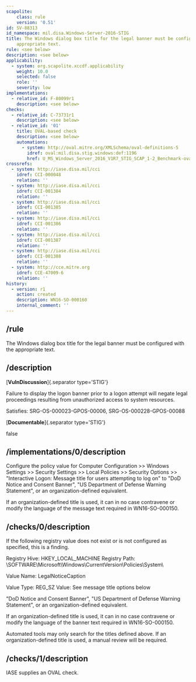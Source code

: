 ```yaml
---
scapolite:
    class: rule
    version: '0.51'
id: SV-88313
id_namespace: mil.disa.Windows-Server-2016-STIG
title: The Windows dialog box title for the legal banner must be configured with the
    appropriate text.
rule: <see below>
description: <see below>
applicability:
  - system: org.scapolite.xccdf.applicability
    weight: 10.0
    selected: false
    role: ''
    severity: low
implementations:
  - relative_id: F-80099r1
    description: <see below>
checks:
  - relative_id: C-73731r1
    description: <see below>
  - relative_id: '01'
    title: OVAL-based check
    description: <see below>
    automations:
      - system: http://oval.mitre.org/XMLSchema/oval-definitions-5
        idref: oval:mil.disa.stig.windows:def:1196
        href: U_MS_Windows_Server_2016_V1R7_STIG_SCAP_1-2_Benchmark-oval.xml
crossrefs:
  - system: http://iase.disa.mil/cci
    idref: CCI-000048
    relation: ''
  - system: http://iase.disa.mil/cci
    idref: CCI-001384
    relation: ''
  - system: http://iase.disa.mil/cci
    idref: CCI-001385
    relation: ''
  - system: http://iase.disa.mil/cci
    idref: CCI-001386
    relation: ''
  - system: http://iase.disa.mil/cci
    idref: CCI-001387
    relation: ''
  - system: http://iase.disa.mil/cci
    idref: CCI-001388
    relation: ''
  - system: http://cce.mitre.org
    idref: CCE-47009-6
    relation: ''
history:
  - version: r1
    action: created
    description: WN16-SO-000160
    internal_comment: ''
---
```



## /rule

The Windows dialog box title for the legal banner must be configured with the appropriate text.

## /description

[**VulnDiscussion**]{.separator type='STIG'}

Failure to display the logon banner prior to a logon attempt will negate legal proceedings resulting from unauthorized access to system resources.

Satisfies: SRG-OS-000023-GPOS-00006, SRG-OS-000228-GPOS-00088

[**Documentable**]{.separator type='STIG'}

false

## /implementations/0/description

Configure the policy value for Computer Configuration >> Windows Settings >> Security Settings >> Local Policies >> Security Options >> "Interactive Logon: Message title for users attempting to log on" to "DoD Notice and Consent Banner", "US Department of Defense Warning Statement", or an organization-defined equivalent.

If an organization-defined title is used, it can in no case contravene or modify the language of the message text required in WN16-SO-000150.

## /checks/0/description

If the following registry value does not exist or is not configured as specified, this is a finding.

Registry Hive: HKEY_LOCAL_MACHINE
Registry Path: \SOFTWARE\Microsoft\Windows\CurrentVersion\Policies\System\

Value Name: LegalNoticeCaption

Value Type: REG_SZ
Value: See message title options below

"DoD Notice and Consent Banner", "US Department of Defense Warning Statement", or an organization-defined equivalent.

If an organization-defined title is used, it can in no case contravene or modify the language of the banner text required in WN16-SO-000150.

Automated tools may only search for the titles defined above. If an organization-defined title is used, a manual review will be required.

## /checks/1/description

IASE supplies an OVAL check.

